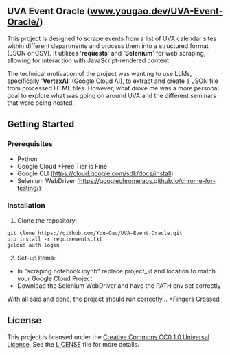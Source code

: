 ## UVA Event Oracle (www.yougao.dev/UVA-Event-Oracle/)
This project is designed to scrape events from a list of UVA calendar sites within different departments and process them into a structured format (JSON or CSV). It utilizes '**requests**' and '**Selenium**' for web scraping, allowing for interaction with JavaScript-rendered content. 

The technical motivation of the project was wanting to use LLMs, specifically '**VertexAI**' (Google Cloud AI), to extract and create a JSON file from processed HTML files. However, what drove me was a more personal goal to explore what was going on around UVA and the different seminars that were being hosted.

## Getting Started

### Prerequisites

- Python
- Google Cloud *Free Tier is Fine
- Google CLI (https://cloud.google.com/sdk/docs/install)
- Selenium WebDriver (https://googlechromelabs.github.io/chrome-for-testing/)

### Installation

1. Clone the repository:
```
git clone https://github.com/You-Gao/UVA-Event-Oracle.git
pip install -r requirements.txt
gcloud auth login
```

2. Set-up Items:
* In "scraping notebook.ipynb" replace project_id and location to match your Google Cloud Project
* Download the Selenium WebDriver and have the PATH env set correctly

With all said and done, the project should run correctly... *Fingers Crossed

## License
This project is licensed under the [Creative Commons CC0 1.0 Universal License](https://creativecommons.org/publicdomain/zero/1.0/). See the [LICENSE](LICENSE) file for more details.

